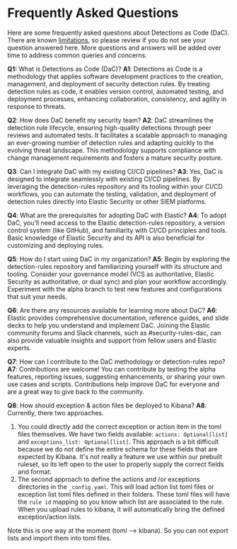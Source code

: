 # Frequently Asked Questions

Here are some frequently asked questions about Detections as Code (DaC). There are known [limitations](./known_limitations.md), so please review if you do not see your question answered here. More questions and answers will be added over time to address common queries and concerns.

**Q1:** What is Detections as Code (DaC)?
**A1**: Detections as Code is a methodology that applies software development practices to the creation, management, and deployment of security detection rules. By treating detection rules as code, it enables version control, automated testing, and deployment processes, enhancing collaboration, consistency, and agility in response to threats.

**Q2**: How does DaC benefit my security team?
**A2**: DaC streamlines the detection rule lifecycle, ensuring high-quality detections through peer reviews and automated tests. It facilitates a scalable approach to managing an ever-growing number of detection rules and adapting quickly to the evolving threat landscape. This methodology supports compliance with change management requirements and fosters a mature security posture.

**Q3**: Can I integrate DaC with my existing CI/CD pipelines?
**A3**: Yes, DaC is designed to integrate seamlessly with existing CI/CD pipelines. By leveraging the detection-rules repository and its tooling within your CI/CD workflows, you can automate the testing, validation, and deployment of detection rules directly into Elastic Security or other SIEM platforms.

**Q4**: What are the prerequisites for adopting DaC with Elastic?
**A4**: To adopt DaC, you'll need access to the Elastic detection-rules repository, a version control system (like GitHub), and familiarity with CI/CD principles and tools. Basic knowledge of Elastic Security and its API is also beneficial for customizing and deploying rules.

**Q5**: How do I start using DaC in my organization?
**A5**: Begin by exploring the detection-rules repository and familiarizing yourself with its structure and tooling. Consider your governance model (VCS as authoritative, Elastic Security as authoritative, or dual sync) and plan your workflow accordingly. Experiment with the alpha branch to test new features and configurations that suit your needs.

**Q6**: Are there any resources available for learning more about DaC?
**A6**: Elastic provides comprehensive documentation, reference guides, and slide decks to help you understand and implement DaC. Joining the Elastic community forums and Slack channels, such as #security-rules-dac, can also provide valuable insights and support from fellow users and Elastic experts.

**Q7**: How can I contribute to the DaC methodology or detection-rules repo?
**A7**: Contributions are welcome! You can contribute by testing the alpha features, reporting issues, suggesting enhancements, or sharing your own use cases and scripts. Contributions help improve DaC for everyone and are a great way to give back to the community.

**Q8**: How should exception & action files be deployed to Kibana?
**A8**: Currently, there two approaches.

1. You could directly add the correct exception or action item in the toml files themselves. We have two fields available: `actions: Optional[list]` and `exceptions_list: Optional[list]`. This approach is a bit difficult because we do not define the entire schema for these fields that are expected by Kibana. It's not really a feature we use within our prebuilt ruleset, so its left open to the user to properly supply the correct fields and format.
2. The second approach to define the actions and /or exceptions directories in the `_config.yaml`. This will load action list toml files or exception list toml files defined in their folders. These toml files will have the `rule id`  mapping so you know which list are associated to the rule. When you upload rules to kibana, it will automatically bring the defined exception/action lists.

Note this is one way at the moment (toml --> kibana). So you can not export lists and import them into toml files.

